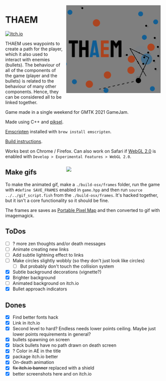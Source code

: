 <img align=right width=300 src="./img/thaem_logo.png" width=500px style="margin:10px">
<!-- <img align=right width=300 src="./img/thaem_gameplay.gif" width=500px style="margin:10px"> -->

# THAEM

[![itch.io](https://img.shields.io/badge/itch.io-play%20it%20now-informational)](https://marcinkonowalczyk.itch.io/thaem)

THAEM uses waypoints to create a path for the player, which it also used to interact with enemies (bullets). The behaviour of all of the components of the game (player and the bullets) is related to the behaviour of many other components. Hence, they can be considered all to be linked together.

Game made in a single weekend for GMTK 2021 GameJam.

Made using C++ and [piksel](https://bernhardfritz.github.io/piksel/).

[Emscripten](http://kripken.github.io/emscripten-site/index.html) installed with `brew install emscripten`.

[Build instructions](https://bernhardfritz.github.io/piksel/#/gettingstarted/buildproject?id=build-for-the-web-).

Works best on Chrome / Firefox. Can also work on Safari if [WebGL 2.0](https://caniuse.com/webgl2) is enabled with `Develop > Experimental Features > WebGL 2.0`.

<img align=right width=300 src="./img/thaem_gameplay.gif" style="margin:10px">

## Make gifs

To make the animated gif, make a `./build-osx/frames` folder, run the game with `#define SAVE_FRAMES` enabled in `game.hpp` and then run `source ../../gif_script.fish` from the `./build-osx/frames`. It's hacked together, but it isn't a core functionality so it should be fine.

The frames are saves as [Portable Pixel Map](http://paulbourke.net/dataformats/ppm/) and then converted to gif with imagemagick.

## ToDos

- [ ] ? more zen thoughts and/or death messages
- [ ] Animate creating new links
- [ ] Add subtle lightning effect to links
- [ ] Make circles slightly wobbly (so they don't just look like circles)
  - [ ] But probably don't touch the collision system
- [x] Subtle background decorations (vignette?)
- [x] Brighter background
- [ ] Animated background on itch.io
- [x] Bullet approach indicators

## Dones

- [x] Find better fonts hack
- [x] Link in itch.io
- [x] Second level to hard? Endless needs lower points ceiling. Maybe just lower points requirements in general?
- [x] bullets spawning on screen
- [x] black bullets have no path drawn on death screen
- [x] ? Color in AE in the title
- [x] package itch.io better
- [x] On-death animation
- [x] <strike>fix itch.io banner</strike> replaced with a shield
- [x] better screenshots here and on itch.io